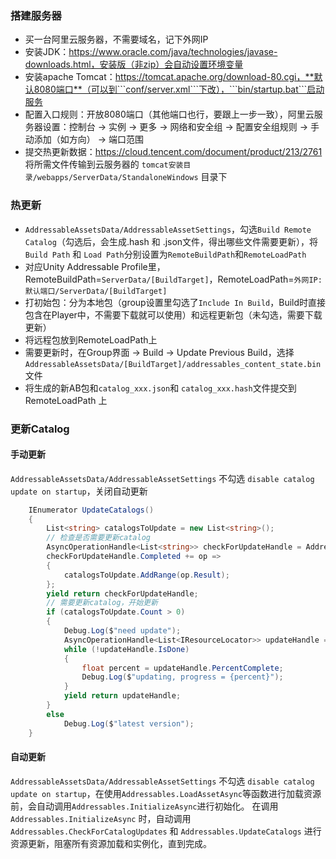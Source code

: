 ### 搭建服务器

-   买一台阿里云服务器，不需要域名，记下外网IP
-   安装JDK：https://www.oracle.com/java/technologies/javase-downloads.html，安装版（非zip）会自动设置环境变量
-   安装apache Tomcat：https://tomcat.apache.org/download-80.cgi，**默认8080端口**（可以到```conf/server.xml```下改），```bin/startup.bat```启动服务
-   配置入口规则：开放8080端口（其他端口也行，要跟上一步一致），阿里云服务器设置：控制台 -> 实例 -> 更多 -> 网络和安全组 -> 配置安全组规则 -> 手动添加（如方向） -> 端口范围
-   提交热更新数据：https://cloud.tencent.com/document/product/213/2761 将所需文件传输到云服务器的 ```tomcat安装目录/webapps/ServerData/StandaloneWindows``` 目录下

### 热更新

-   ```AddressableAssetsData/AddressableAssetSettings```，勾选```Build Remote Catalog```（勾选后，会生成.hash 和 .json文件，得出哪些文件需要更新），将```Build Path``` 和 ```Load Path```分别设置为```RemoteBuildPath```和```RemoteLoadPath```
-   对应Unity Addressable Profile里，RemoteBuildPath=```ServerData/[BuildTarget]```，RemoteLoadPath=```外网IP:默认端口/ServerData/[BuildTarget]```
-   打初始包：分为本地包（group设置里勾选了```Include In Build```，Build时直接包含在Player中，不需要下载就可以使用）和远程更新包（未勾选，需要下载更新）
-   将远程包放到RemoteLoadPath上
-   需要更新时，在Group界面 -> Build -> Update Previous Build，选择 ```AddressableAssetsData/[BuildTarget]/addressables_content_state.bin```文件
-   将生成的新AB包和```catalog_xxx.json```和 ```catalog_xxx.hash```文件提交到 RemoteLoadPath 上

### 更新Catalog

#### 手动更新

```AddressableAssetsData/AddressableAssetSettings``` 不勾选 ```disable catalog update on startup```，关闭自动更新

```csharp
    IEnumerator UpdateCatalogs()
    {
        List<string> catalogsToUpdate = new List<string>();
        // 检查是否需要更新catalog
        AsyncOperationHandle<List<string>> checkForUpdateHandle = Addressables.CheckForCatalogUpdates();
        checkForUpdateHandle.Completed += op =>
        {
            catalogsToUpdate.AddRange(op.Result);
        };
        yield return checkForUpdateHandle;
        // 需要更新catalog，开始更新
        if (catalogsToUpdate.Count > 0)
        {
            Debug.Log($"need update");
            AsyncOperationHandle<List<IResourceLocator>> updateHandle = Addressables.UpdateCatalogs(catalogsToUpdate);
            while (!updateHandle.IsDone)
            {
                float percent = updateHandle.PercentComplete;
                Debug.Log($"updating, progress = {percent}");
            }
            yield return updateHandle;
        }
        else
            Debug.Log($"latest version");
    }
```

#### 自动更新

```AddressableAssetsData/AddressableAssetSettings``` 不勾选 ```disable catalog update on startup```，在使用```Addressables.LoadAssetAsync```等函数进行加载资源前，会自动调用```Addressables.InitializeAsync```进行初始化。
在调用```Addressables.InitializeAsync``` 时，自动调用 ```Addressables.CheckForCatalogUpdates``` 和 ```Addressables.UpdateCatalogs``` 进行资源更新，阻塞所有资源加载和实例化，直到完成。
